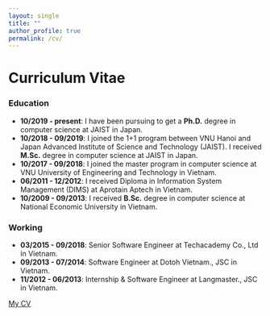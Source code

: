 ```yaml
---
layout: single
title: ""
author_profile: true
permalink: /cv/
---
```

# Curriculum Vitae
### Education
- **10/2019 - present**: I have been pursuing to get a **Ph.D.** degree in computer science at JAIST in Japan.
- **10/2018 - 09/2019**: I joined the 1+1 program between VNU Hanoi and Japan Advanced Institute of Science and Technology (JAIST).
I received **M.Sc.** degree in computer science at JAIST in Japan.
- **10/2017 - 09/2018**: I joined the master program in computer science at VNU University of Engineering and Technology in Vietnam.
- **06/2011 - 12/2012**: I received Diploma in Information System Management (DIMS) at Aprotain Aptech in Vietnam.
- **10/2009 - 09/2013**: I received **B.Sc.** degree in computer science at National Economic University in Vietnam.

### Working
- **03/2015 - 09/2018**: Senior Software Engineer at Techacademy Co., Ltd in Vietnam.
- **09/2013 - 07/2014**: Software Engineer at Dotoh Vietnam., JSC in Vietnam.
- **11/2012 - 06/2013**: Internship & Software Engineer at Langmaster., JSC in Vietnam.

[My CV](/assets/files/cv/canhminhdo.pdf)